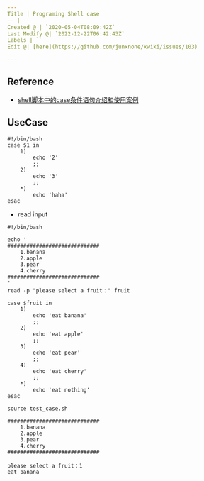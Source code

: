 ```yaml
---
Title | Programing Shell case
-- | --
Created @ | `2020-05-04T08:09:42Z`
Last Modify @| `2022-12-22T06:42:43Z`
Labels | ``
Edit @| [here](https://github.com/junxnone/xwiki/issues/103)

---
```

## Reference
- [shell脚本中的case条件语句介绍和使用案例](https://www.cnblogs.com/guoke-boy/p/12605789.html)

## UseCase

```
#!/bin/bash
case $1 in
    1)
        echo '2'
        ;;
    2)
        echo '3'
        ;;
    *)
        echo 'haha'
esac
```
- read input
```
#!/bin/bash

echo '
#############################
    1.banana
    2.apple
    3.pear
    4.cherry
#############################
'
read -p "please select a fruit：" fruit

case $fruit in
    1)
        echo 'eat banana'
        ;;
    2)
        echo 'eat apple'
        ;;
    3)
        echo 'eat pear'
        ;;
    4)
        echo 'eat cherry'
        ;;
    *)
        echo 'eat nothing'
esac
```
```
source test_case.sh

#############################
    1.banana
    2.apple
    3.pear
    4.cherry
#############################

please select a fruit：1
eat banana
```

